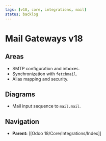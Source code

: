 ```yaml
---
tags: [v18, core, integrations, mail]
status: backlog
---
```

# Mail Gateways v18

## Areas
- SMTP configuration and inboxes.
- Synchronization with `fetchmail`.
- Alias mapping and security.

## Diagrams
- Mail input sequence to `mail.mail`.


## Navigation
- **Parent:** [[Odoo 18/Core/Integrations/Index]]
